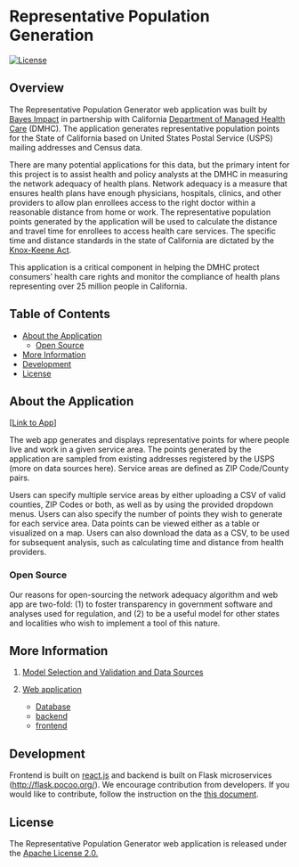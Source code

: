 # Representative Population Generation
[![License](https://img.shields.io/badge/License-Apache%202.0-blue.svg)](https://opensource.org/licenses/Apache-2.0)

## Overview

The Representative Population Generator web application was built by [Bayes Impact](https://www.bayesimpact.org) in partnership with California [Department of Managed Health Care](http://www.dmhc.ca.gov/) (DMHC). The application generates representative population points for the State of California based on United States Postal Service (USPS) mailing addresses and Census data.

There are many potential applications for this data, but the primary intent for this project is to assist health and policy analysts at the DMHC in measuring the network adequacy of health plans. Network adequacy is a measure that ensures health plans have enough physicians, hospitals, clinics, and other providers to allow plan enrollees access to the right doctor within a reasonable distance from home or work. The representative population points generated by the application will be used to calculate the distance and travel time for enrollees to access health care services.  The specific time and distance standards in the state of California are dictated by the [Knox-Keene Act](http://wpso.dmhc.ca.gov/regulations/docs/2017kkaregs.pdf).

This application is a critical component in helping the DMHC protect consumers’ health care rights and monitor the compliance of health plans representing over 25 million people in California.

## Table of Contents
<!-- Table of contents generated generated by http://tableofcontent.eu -->
- [About the Application](#about-the-application)
    - [Open Source](#open-source)
- [More Information](#more-information)
- [Development](#development)
- [License](#license)

## About the Application

[[Link to App](http://demo-networkadequacy.bayesimpact.org)]

The web app generates and displays representative points for where people live and work in a given service area. The points generated by the application are sampled from existing addresses registered by the USPS (more on data sources here). Service areas are defined as ZIP Code/County pairs.

Users can specify multiple service areas by either uploading a CSV of valid counties, ZIP Codes or both, as well as by using the provided dropdown menus. Users can also specify the number of points they wish to generate for each service area. Data points can be viewed either as a table or visualized on a map. Users can also download the data as a CSV, to be used for subsequent analysis, such as calculating time and distance from health providers.

### Open Source

Our reasons for open-sourcing the network adequacy algorithm and web app are two-fold: (1) to foster transparency in government software and analyses used for regulation, and (2) to be a useful model for other states and localities who wish to implement a tool of this nature.


## More Information

1. [Model Selection and Validation and Data Sources](models/README.md)

2. [Web application](web-app/)

    - [Database](web-app/database)
    - [backend](web-app/backend)
    - [frontend](web-app/frontend)


## Development

Frontend is built on [react.js](https://reactjs.org/) and backend is built on Flask microservices (http://flask.pocoo.org/). We encourage contribution from developers. If you would like to contribute, follow the instruction on the [this document](CONTRIBUTE.md).


## License

The Representative Population Generator web application is released under the [Apache License 2.](https://opensource.org/licenses/Apache-2.0)[0.](https://opensource.org/licenses/Apache-2.0)
